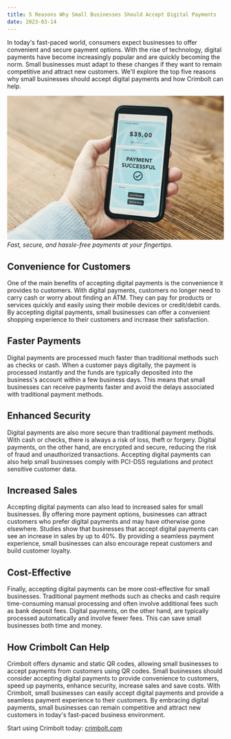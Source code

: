 ```yaml
---
title: 5 Reasons Why Small Businesses Should Accept Digital Payments
date: 2023-03-14
---
```


In today's fast-paced world, consumers expect businesses to offer convenient and secure payment options. With the rise of technology, digital payments have become increasingly popular and are quickly becoming the norm. Small businesses must adapt to these changes if they want to remain competitive and attract new customers. We'll explore the top five reasons why small businesses should accept digital payments and how Crimbolt can help.

![Fast, secure, and hassle-free payments at your fingertips](./images/fast-secure-and-hassle-free-payments-at-your-fingertips.jpg)
*Fast, secure, and hassle-free payments at your fingertips.*

## Convenience for Customers
One of the main benefits of accepting digital payments is the convenience it provides to customers. With digital payments, customers no longer need to carry cash or worry about finding an ATM. They can pay for products or services quickly and easily using their mobile devices or credit/debit cards. By accepting digital payments, small businesses can offer a convenient shopping experience to their customers and increase their satisfaction.

## Faster Payments
Digital payments are processed much faster than traditional methods such as checks or cash. When a customer pays digitally, the payment is processed instantly and the funds are typically deposited into the business's account within a few business days. This means that small businesses can receive payments faster and avoid the delays associated with traditional payment methods.

## Enhanced Security
Digital payments are also more secure than traditional payment methods. With cash or checks, there is always a risk of loss, theft or forgery. Digital payments, on the other hand, are encrypted and secure, reducing the risk of fraud and unauthorized transactions. Accepting digital payments can also help small businesses comply with PCI-DSS regulations and protect sensitive customer data.

## Increased Sales
Accepting digital payments can also lead to increased sales for small businesses. By offering more payment options, businesses can attract customers who prefer digital payments and may have otherwise gone elsewhere. Studies show that businesses that accept digital payments can see an increase in sales by up to 40%. By providing a seamless payment experience, small businesses can also encourage repeat customers and build customer loyalty.

## Cost-Effective
Finally, accepting digital payments can be more cost-effective for small businesses. Traditional payment methods such as checks and cash require time-consuming manual processing and often involve additional fees such as bank deposit fees. Digital payments, on the other hand, are typically processed automatically and involve fewer fees. This can save small businesses both time and money.

## How Crimbolt Can Help
Crimbolt offers dynamic and static QR codes, allowing small businesses to accept payments from customers using QR codes. Small businesses should consider accepting digital payments to provide convenience to customers, speed up payments, enhance security, increase sales and save costs. With Crimbolt, small businesses can easily accept digital payments and provide a seamless payment experience to their customers. By embracing digital payments, small businesses can remain competitive and attract new customers in today's fast-paced business environment.

Start using Crimbolt today: [crimbolt.com](https://crimbolt.com)
